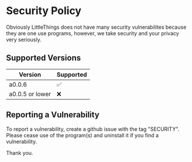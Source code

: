 # Security Policy

Obviously LittleThings does not have many security vulnerabilites because they are one use programs,
however, we take security and your privacy very seriously.

## Supported Versions

| Version | Supported          |
| ------- | ------------------ |
| a0.0.6  | :white_check_mark: |
| a0.0.5  or lower| :x:                |

## Reporting a Vulnerability

To report a vulnerability, create a github issue with the tag "SECURITY".
Please cease use of the program(s) and uninstall it if you find a vulnerability.

Thank you.
